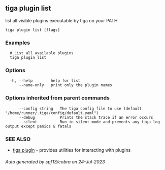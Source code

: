 ## tiga plugin list

list all visible plugins executable by tiga on your PATH

```
tiga plugin list [flags]
```

### Examples

```
  # List all available plugins
  tiga plugin list
```

### Options

```
  -h, --help        help for list
      --name-only   print only the plugin names
```

### Options inherited from parent commands

```
      --config string   The tiga config file to use (default "/home/runner/.tiga/config/default.yaml")
      --debug           Prints the stack trace if an error occurs
      --silent          Run in silent mode and prevents any tiga log output except panics & fatals
```

### SEE ALSO

* [tiga plugin](tiga_plugin.md)	 - provides utilities for interacting with plugins

###### Auto generated by spf13/cobra on 24-Jul-2023
